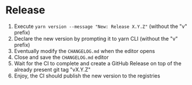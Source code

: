 # Release

1. Execute `yarn version --message "New: Release X.Y.Z"` (without the "v" prefix)
2. Declare the new version by prompting it to yarn CLI (without the "v" prefix)
3. Eventually modify the `CHANGELOG.md` when the editor opens
4. Close and save the `CHANGELOG.md` editor
5. Wait for the CI to complete and create a GitHub Release on top of the already present git tag "vX.Y.Z"
6. Enjoy, the CI should publish the new version to the registries
